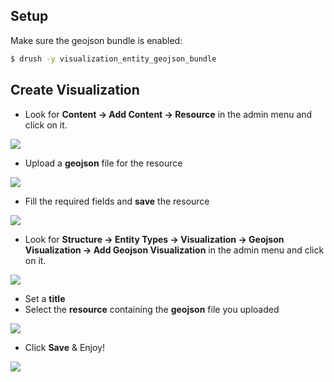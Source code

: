 ## Setup

Make sure the geojson bundle is enabled:

```bash
$ drush -y visualization_entity_geojson_bundle
```

## Create Visualization

+ Look for **Content -> Add Content -> Resource** in the admin menu and click on it.

![](https://raw.githubusercontent.com/wiki/NuCivic/visualization_entity/images/geojson-step-00.png)

+ Upload a **geojson** file for the resource

![](https://raw.githubusercontent.com/wiki/NuCivic/visualization_entity/images/geojson-step-01.png)

+ Fill the required fields and **save** the resource

![](https://raw.githubusercontent.com/wiki/NuCivic/visualization_entity/images/geojson-step-02.png)

+ Look for **Structure -> Entity Types -> Visualization -> Geojson Visualization -> Add Geojson Visualization** in the admin menu and click on it.

![](https://raw.githubusercontent.com/wiki/NuCivic/visualization_entity/images/geojson-step-03.png)

+ Set a **title**
+ Select the **resource** containing the **geojson** file you uploaded

![](https://raw.githubusercontent.com/wiki/NuCivic/visualization_entity/images/geojson-step-04.png)

+ Click **Save** & Enjoy!

![](https://raw.githubusercontent.com/wiki/NuCivic/visualization_entity/images/geojson-step-05.png)
